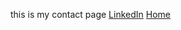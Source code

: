this is my contact page
[LinkedIn](https://www.linkedin.com/in/austin-vines-94621423b?lipi=urn%3Ali%3Apage%3Ad_flagship3_profile_view_base_contact_details%3B%2FXe6TAEWThae6XNRgTMU7Q%3D%3D)
[Home](index.html)
